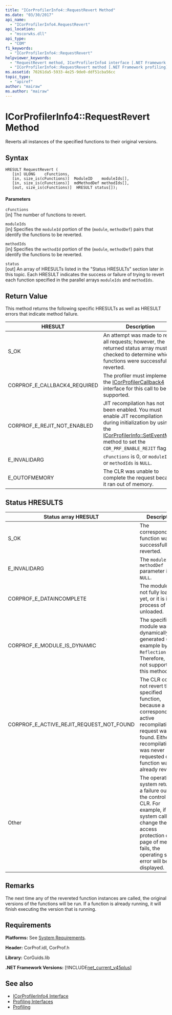 ```yaml
---
title: "ICorProfilerInfo4::RequestRevert Method"
ms.date: "03/30/2017"
api_name: 
  - "ICorProfilerInfo4.RequestRevert"
api_location: 
  - "mscorwks.dll"
api_type: 
  - "COM"
f1_keywords: 
  - "ICorProfilerInfo4::RequestRevert"
helpviewer_keywords: 
  - "RequestRevert method, ICorProfilerInfo4 interface [.NET Framework profiling]"
  - "ICorProfilerInfo4::RequestRevert method [.NET Framework profiling]"
ms.assetid: 70261da5-5933-4e25-9de0-ddf51cba56cc
topic_type: 
  - "apiref"
author: "mairaw"
ms.author: "mairaw"
---
```

# ICorProfilerInfo4::RequestRevert Method
Reverts all instances of the specified functions to their original versions.  
  
## Syntax  
  
```  
HRESULT RequestRevert (  
   [in] ULONG    cFunctions,  
   [in, size_is(cFunctions)]  ModuleID    moduleIds[],  
   [in, size_is(cFunctions)]  mdMethodDef methodIds[],  
   [out, size_is(cFunctions)]  HRESULT status[]);  
```  
  
#### Parameters  
 `cFunctions`  
 [in] The number of functions to revert.  
  
 `moduleIds`  
 [in] Specifies the `moduleId` portion of the (`module`, `methodDef`) pairs that identify the functions to be reverted.  
  
 `methodIds`  
 [in] Specifies the `methodId` portion of the (`module`, `methodDef`) pairs that identify the functions to be reverted.  
  
 `status`  
 [out] An array of HRESULTs listed in the "Status HRESULTs" section later in this topic. Each HRESULT indicates the success or failure of trying to revert each function specified in the parallel arrays `moduleIds` and `methodIds`.  
  
## Return Value  
 This method returns the following specific HRESULTs as well as HRESULT errors that indicate method failure.  
  
|HRESULT|Description|  
|-------------|-----------------|  
|S_OK|An attempt was made to revert all requests; however, the returned status array must be checked to determine which functions were successfully reverted.|  
|CORPROF_E_CALLBACK4_REQUIRED|The profiler must implement the [ICorProfilerCallback4](../../../../docs/framework/unmanaged-api/profiling/icorprofilercallback4-interface.md) interface for this call to be supported.|  
|CORPROF_E_REJIT_NOT_ENABLED|JIT recompilation has not been enabled. You must enable JIT recompilation during initialization by using the [ICorProfilerInfo::SetEventMask](../../../../docs/framework/unmanaged-api/profiling/icorprofilerinfo-seteventmask-method.md) method to set the `COR_PRF_ENABLE_REJIT` flag.|  
|E_INVALIDARG|`cFunctions` is 0, or `moduleIds` or `methodIds` is `NULL`.|  
|E_OUTOFMEMORY|The CLR was unable to complete the request because it ran out of memory.|  
  
## Status HRESULTS  
  
|Status array HRESULT|Description|  
|--------------------------|-----------------|  
|S_OK|The corresponding function was successfully reverted.|  
|E_INVALIDARG|The `moduleID` or `methodDef` parameter is `NULL`.|  
|CORPROF_E_DATAINCOMPLETE|The module is not fully loaded yet, or it is in the process of being unloaded.|  
|CORPROF_E_MODULE_IS_DYNAMIC|The specified module was dynamically generated (for example by `Reflection.Emit`). Therefore, it is not supported by this method.|  
|CORPROF_E_ACTIVE_REJIT_REQUEST_NOT_FOUND|The CLR could not revert the specified function, because a corresponding active recompilation request was not found. Either the recompilation was never requested or the function was already reverted.|  
|Other|The operating system returned a failure outside the control of the CLR. For example, if a system call to change the access protection of a page of memory fails, the operating system error will be displayed.|  
  
## Remarks  
 The next time any of the revereted function instances are called, the original versions of the functions will be run. If a function is already running, it will finish executing the version that is running.  
  
## Requirements  
 **Platforms:** See [System Requirements](../../../../docs/framework/get-started/system-requirements.md).  
  
 **Header:** CorProf.idl, CorProf.h  
  
 **Library:** CorGuids.lib  
  
 **.NET Framework Versions:** [!INCLUDE[net_current_v45plus](../../../../includes/net-current-v45plus-md.md)]  
  
## See also
- [ICorProfilerInfo4 Interface](../../../../docs/framework/unmanaged-api/profiling/icorprofilerinfo4-interface.md)
- [Profiling Interfaces](../../../../docs/framework/unmanaged-api/profiling/profiling-interfaces.md)
- [Profiling](../../../../docs/framework/unmanaged-api/profiling/index.md)
